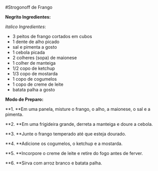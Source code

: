 #Strogonoff de Frango

**Negrito Ingredientes:**

_italico Ingredientes_:

- 3 peitos de frango cortados em cubos
- 1 dente de alho picado
- sal e pimenta a gosto
- 1 cebola picada
- 2 colheres (sopa) de maionese
- 1 colher de manteiga
- 1/2 copo de ketchup
- 1/3 copo de mostarda
- 1 copo de cogumelos
- 1 copo de creme de leite
- batata palha a gosto

**Modo de Preparo:**

**1. **Em uma panela, misture o frango, o alho, a maionese, o sal e a pimenta.

**2. **Em uma frigideira grande, derreta a manteiga e doure a cebola.

**3. **Junte o frango temperado até que esteja dourado.

**4. **Adicione os cogumelos, o ketchup e a mostarda.

**5. **Incorpore o creme de leite e retire do fogo antes de ferver.

**6. **Sirva com arroz branco e batata palha.



